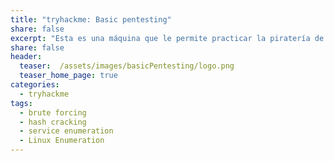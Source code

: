 ```yaml
---
title: "tryhackme: Basic pentesting"
share: false
excerpt: "Esta es una máquina que le permite practicar la piratería de aplicaciones web y la escalada de privilegios."
share: false
header:
  teaser:  /assets/images/basicPentesting/logo.png
  teaser_home_page: true
categories:
  - tryhackme
tags:
  - brute forcing 
  - hash cracking 
  - service enumeration
  - Linux Enumeration
---
```

